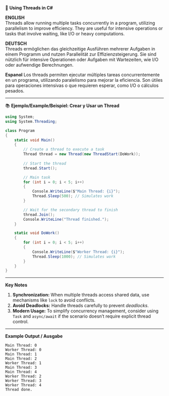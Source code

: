 📜 **Using Threads in C#**  

**ENGLISH**  
Threads allow running multiple tasks concurrently in a program, utilizing parallelism to improve efficiency. They are useful for intensive operations or tasks that involve waiting, like I/O or heavy computations.

**DEUTSCH**  
Threads ermöglichen das gleichzeitige Ausführen mehrerer Aufgaben in einem Programm und nutzen Parallelität zur Effizienzsteigerung. Sie sind nützlich für intensive Operationen oder Aufgaben mit Wartezeiten, wie I/O oder aufwendige Berechnungen.

**Espanol**
Los threads permiten ejecutar múltiples tareas concurrentemente en un programa, utilizando paralelismo para mejorar la eficiencia. Son útiles para operaciones intensivas o que requieren esperar, como I/O o cálculos pesados.

---

📚 **Ejemplo/Example/Beispiel: Crear y Usar un Thread**

```csharp
using System;
using System.Threading;

class Program
{
    static void Main()
    {
        // Create a thread to execute a task
        Thread thread = new Thread(new ThreadStart(DoWork));
        
        // Start the thread
        thread.Start();

        // Main task
        for (int i = 0; i < 5; i++)
        {
            Console.WriteLine($"Main Thread: {i}");
            Thread.Sleep(500); // Simulates work
        }

        // Wait for the secondary thread to finish
        thread.Join();
        Console.WriteLine("Thread finished.");
    }

    static void DoWork()
    {
        for (int i = 0; i < 5; i++)
        {
            Console.WriteLine($"Worker Thread: {i}");
            Thread.Sleep(1000); // Simulates work
        }
    }
}

```

---


**Key Notes**  
1. **Synchronization:** When multiple threads access shared data, use mechanisms like `lock` to avoid conflicts.  
2. **Avoid Deadlocks:** Handle threads carefully to prevent *deadlocks*.  
3. **Modern Usage:** To simplify concurrency management, consider using `Task` and `async/await` if the scenario doesn’t require explicit thread control.

---

**Example Output / Ausgabe**  
```
Main Thread: 0
Worker Thread: 0
Main Thread: 1
Main Thread: 2
Worker Thread: 1
Main Thread: 3
Main Thread: 4
Worker Thread: 2
Worker Thread: 3
Worker Thread: 4
Thread done.
```
